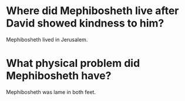# Where did Mephibosheth live after David showed kindness to him?

Mephibosheth lived in Jerusalem.

# What physical problem did Mephibosheth have?

Mephibosheth was lame in both feet.
